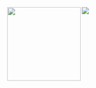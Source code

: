 <div>
  <img height="170" align="left" src="https://github-readme-stats.vercel.app/api?username=letengzz&count_private=true&include_all_commits=true&&show_icons=true&theme=blueberry" />
  <img src="https://github-readme-stats.vercel.app/api/top-langs/?username=letengzz&layout=compact" />
</div>
